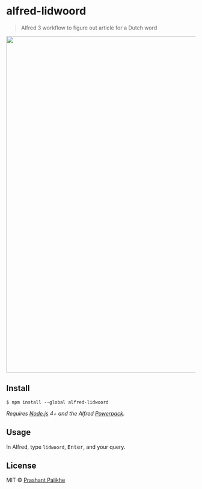 # alfred-lidwoord

> Alfred 3 workflow to figure out article for a Dutch word

<img src="alfred-bundlephobia.gif" width="895">


## Install

```
$ npm install --global alfred-lidwoord
```

*Requires [Node.js](https://nodejs.org) 4+ and the Alfred [Powerpack](https://www.alfredapp.com/powerpack/).*


## Usage

In Alfred, type `lidwoord`, <kbd>Enter</kbd>, and your query.


## License

MIT © [Prashant Palikhe](https://github.com/prashantpalikhe/alfred-bundlephobia)
